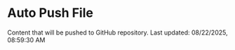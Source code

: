 # Auto Push File

Content that will be pushed to GitHub repository.
Last updated: 08/22/2025, 08:59:30 AM